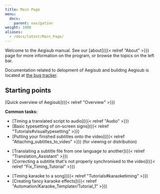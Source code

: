```yaml
---
title: Main Page
menu:
  docs:
    parent: navigation
weight: 1000
aliases:
  - /docs/latest/Main_Page/
---
```


Welcome to the Aegisub manual. See our [about]({{< relref "About" >}}) page for more
information on the program, or browse the topics on the left bar.

Documentation related to delopment of Aegisub and building Aegisub is located
at [the bug tracker](https://github.com/Aegisub/Aegisub/issues).

## Starting points

[Quick overview of Aegisub]({{< relref "Overview" >}})

**Common tasks:**

- [Timing a translated script to audio]({{< relref "Audio" >}})
- [Basic typesetting of on-screen signs]({{< relref "Tutorials#visualtypesetting" >}})
- [Putting your finished subtitles onto the video]({{< relref "Attaching_subtitles_to_video" >}}) (for viewing or distribution)

<!-- -->

- [Translating a subtitle file from one language to another]({{< relref "Translation_Assistant" >}})
- [Correcting a subtitle that's not properly synchronised to the video]({{< relref "Fix_Timing_Tutorial" >}})

<!-- -->

- [Timing karaoke to a song]({{< relref "Tutorials#karaoketiming" >}})
- [Creating fancy karaoke effects]({{< relref "Automation/Karaoke_Templater/Tutorial_1" >}})

